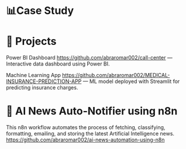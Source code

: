 
# 📊Case Study
# 💼 Projects
Power BI Dashboard
https://github.com/abraromar002/call-center — Interactive data dashboard using Power BI.

Machine Learning App
https://github.com/abraromar002/MEDICAL-INSURANCE-PREDICTION-APP — ML model deployed with Streamlit for predicting insurance charges.

# 🧠 AI News Auto-Notifier using n8n

This n8n workflow automates the process of fetching, classifying, formatting, emailing, and storing the latest Artificial Intelligence news.
https://github.com/abraromar002/ai-news-automation-using-n8n

